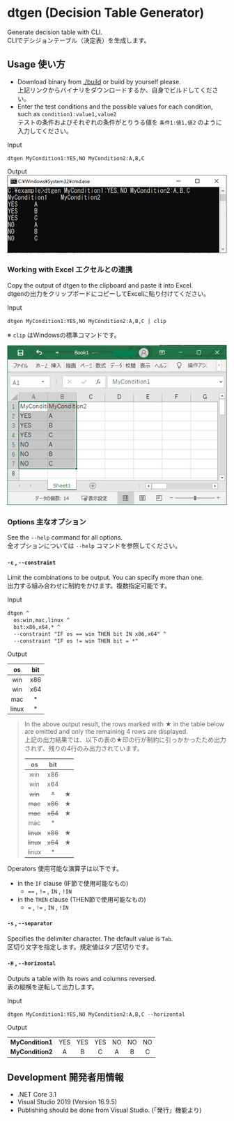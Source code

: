 # dtgen (Decision Table Generator)
Generate decision table with CLI.  
CLIでデシジョンテーブル（決定表）を生成します。


## Usage 使い方

- Download binary from [./build](./build) or build by yourself please.  
  上記リンクからバイナリをダウンロードするか、自身でビルドしてください。
- Enter the test conditions and the possible values for each condition, such as `condition1:value1,value2`  
  テストの条件およびそれぞれの条件がとりうる値を `条件1:値1,値2` のように入力してください。

Input
```
dtgen MyCondition1:YES,NO MyCondition2:A,B,C
```

Output  
![](README_images/2021-10-24-13-32-18.png)


### Working with Excel エクセルとの連携
Copy the output of dtgen to the clipboard and paste it into Excel.  
dtgenの出力をクリップボードにコピーしてExcelに貼り付けてください。

Input
```
dtgen MyCondition1:YES,NO MyCondition2:A,B,C | clip
```

※ `clip` はWindowsの標準コマンドです。

![](README_images/2021-10-24-14-15-58.png)

### Options 主なオプション
See the `--help` command for all options.  
全オプションについては `--help` コマンドを参照してください。

#### `-c` , `--constraint`
Limit the combinations to be output. You can specify more than one.  
出力する組み合わせに制約をかけます。複数指定可能です。

Input
```
dtgen ^
  os:win,mac,linux ^
  bit:x86,x64,* ^
  --constraint "IF os == win THEN bit IN x86,x64" ^
  --constraint "IF os != win THEN bit = *"
```

Output

|  os   |  bit  |
| :---: | :---: |
|  win  |  x86  |
|  win  |  x64  |
|  mac  |   *   |
| linux |   *   |

> In the above output result, the rows marked with ★ in the table below are omitted and only the remaining 4 rows are displayed.  
> 上記の出力結果では、以下の表の★印の行が制約に引っかかったため出力されず、残りの4行のみ出力されています。
>
>  |    os     |   bit   |      |
>  | :-------: | :-----: | :--- |
>  |    win    |   x86   |      |
>  |    win    |   x64   |      |
>  |  ~~win~~  |  ~~*~~  | ★    |
>  |  ~~mac~~  | ~~x86~~ | ★    |
>  |  ~~mac~~  | ~~x64~~ | ★    |
>  |    mac    |    *    |      |
>  | ~~linux~~ | ~~x86~~ | ★    |
>  | ~~linux~~ | ~~x64~~ | ★    |
>  |   linux   |    *    |      |

Operators
使用可能な演算子は以下です。
- in the `IF` clause (IF節で使用可能なもの)
  - `==` , `!=` , `IN` , `!IN`
- in the `THEN` clause (THEN節で使用可能なもの)
  - `=` , `!=` , `IN` , `!IN`

#### `-s` , `--separator`
Specifies the delimiter character. The default value is `Tab`.  
区切り文字を指定します。規定値はタブ区切りです。

#### `-H` , `--horizontal`
Outputs a table with its rows and columns reversed.  
表の縦横を逆転して出力します。

Input
```
dtgen MyCondition1:YES,NO MyCondition2:A,B,C --horizontal
```

Output

|                  |       |       |       |       |       |       |
| :--------------: | :---: | :---: | :---: | :---: | :---: | :---: |
| **MyCondition1** |  YES  |  YES  |  YES  |  NO   |  NO   |  NO   |
| **MyCondition2** |   A   |   B   |   C   |   A   |   B   |   C   |

## Development 開発者用情報
- .NET Core 3.1
- Visual Studio 2019 (Version 16.9.5)
- Publishing should be done from Visual Studio. (「発行」機能より)
